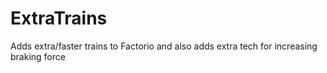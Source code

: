 # ExtraTrains
 Adds extra/faster trains to Factorio and also adds extra tech for increasing braking force
